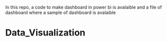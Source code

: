 In this repo, a code to make dashboard in power bi is avalaible and a file of dashboard where a sample of dashboard is avalaible
# Data_Visualization

